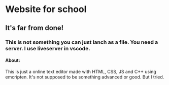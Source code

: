 # Website for school
## It's far from done!

### This is not something you can just lanch as a file. You need a server. I use liveserver in vscode.

#### About:
This is just a online text editor made with HTML, CSS, JS and C++ using emcripten.
It's not supposed to be something advanced or good. But I tried.
